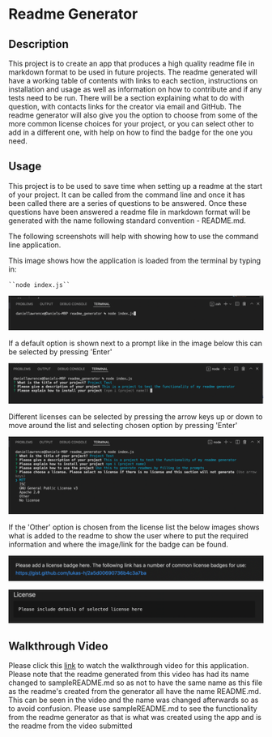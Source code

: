 # Readme Generator

  ## Description
  This project is to create an app that produces a high quality readme file in markdown format to be used in future projects. The readme generated will have a working table of contents with links to each section, instructions on installation and usage as well as information on how to contribute and if any tests need to be run. There will be a section explaining what to do with question, with contacts links for the creator via email and GitHub. The readme generator will also give you the option to choose from some of the more common license choices for your project, or you can select other to add in a different one, with help on how to find the badge for the one you need. 
  
  ## Usage
  This project is to be used to save time when setting up a readme at the start of your project. It can be called from the command line and once it has been called there are a series of questions to be answered. Once these questions have been answered a readme file in markdown format will be generated with the name following standard convention - README.md.

  The following screenshots will help with showing how to use the command line application.

  This image shows how the application is loaded from the terminal by typing in:
   
    ``node index.js``

  ![Screenshot of how to run application](./assets/readme1.png)

  If a default option is shown next to a prompt like in the image below this can be selected by pressing 'Enter'

  ![Screenshot of default answer to a prompt](./assets/readme2.png)

  Different licenses can be selected by pressing the arrow keys up or down to move around the list and selecting chosen option by pressing 'Enter'

  ![Screenshot of license list and how to navigate](./assets/readme3.png)

  If the 'Other' option is chosen from the license list the below images shows what is added to the readme to show the user where to put the required information and where the image/link for the badge can be found.

  ![Screenshot of outline of where badge would go](./assets/readme4.png)

  ![Screenshot of license section with area for user to add text](./assets/readme5.png)

  ## Walkthrough Video

  Please click this [link](https://drive.google.com/file/d/1GzFRHNZl-tjPopkntYGomlWlq3OXGMYm/view?usp=sharing) to watch the walkthrough video for this application.
  Please note that the readme generated from this video has had its name changed to sampleREADME.md so as not to have the same name as this file as the readme's created from the generator all have the name README.md. This can be seen in the video and the name was changed afterwards so as to avoid confusion. Please use sampleREADME.md to see the functionality from the readme generator as that is what was created using the app and is the readme from the video submitted

